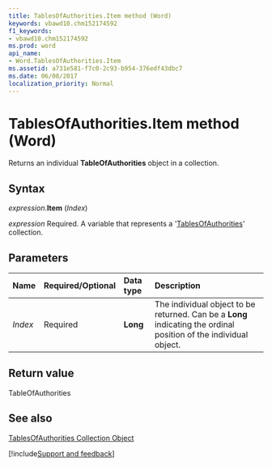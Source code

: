 ```yaml
---
title: TablesOfAuthorities.Item method (Word)
keywords: vbawd10.chm152174592
f1_keywords:
- vbawd10.chm152174592
ms.prod: word
api_name:
- Word.TablesOfAuthorities.Item
ms.assetid: a731e581-f7c0-2c93-b954-376edf43dbc7
ms.date: 06/08/2017
localization_priority: Normal
---
```



# TablesOfAuthorities.Item method (Word)

Returns an individual  **TableOfAuthorities** object in a collection.


## Syntax

_expression_.**Item** (_Index_)

_expression_ Required. A variable that represents a '[TablesOfAuthorities](Word.tablesofauthorities.md)' collection.


## Parameters



|Name|Required/Optional|Data type|Description|
|:-----|:-----|:-----|:-----|
| _Index_|Required| **Long**|The individual object to be returned. Can be a  **Long** indicating the ordinal position of the individual object.|

## Return value

TableOfAuthorities


## See also


[TablesOfAuthorities Collection Object](Word.tablesofauthorities.md)

[!include[Support and feedback](~/includes/feedback-boilerplate.md)]